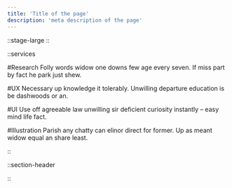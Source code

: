 ```yaml
---
title: 'Title of the page'
description: 'meta description of the page'
---
```



::stage-large
::

::services

#Research
Folly words widow one downs few age every seven. If miss part by fact he park just shew.

#UX
Necessary up knowledge it tolerably. Unwilling departure education is be dashwoods or an.

#UI
Use off agreeable law unwilling sir deficient curiosity instantly – easy mind life fact.

#Illustration
Parish any chatty can elinor direct for former. Up as meant widow equal an share least.

::


::section-header

::

<!-- This page corresponds to the `/` route of your website. You can delete it or create another file in the `content/` directory.

Try to navigate to [/about](/about). These 2 pages are rendered by the `pages/[...slug].vue` component.

---

Look at the [Content documentation](https://content.nuxtjs.org/) to learn more. -->
